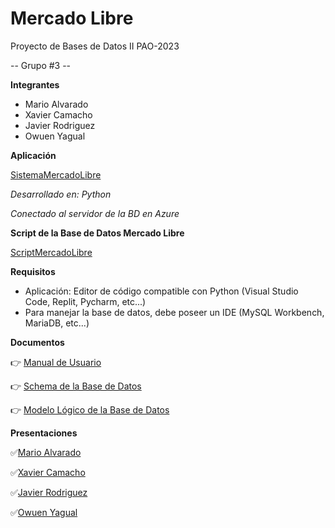 # Mercado Libre
Proyecto de Bases de Datos II PAO-2023

-- Grupo #3 --

**Integrantes**

- Mario Alvarado
- Xavier Camacho
- Javier Rodriguez
- Owuen Yagual

**Aplicación**

[SistemaMercadoLibre](https://github.com/m-alvaradox/MercadoLibre_G3/blob/main/SistemaMercadoLibre.py "SistemaMercadoLibre")

*Desarrollado en: Python*

*Conectado al servidor de la BD en Azure*

**Script de la Base de Datos Mercado Libre**

[ScriptMercadoLibre](https://github.com/m-alvaradox/MercadoLibre_G3/blob/main/ScriptMercadoLibre.sql "Script Mercado Libre")

**Requisitos**
- Aplicación: Editor de código compatible con Python (Visual Studio Code, Replit, Pycharm, etc...)
- Para manejar la base de datos, debe poseer un IDE  (MySQL Workbench, MariaDB, etc...)

**Documentos**

👉 [Manual de Usuario](https://github.com/m-alvaradox/MercadoLibre_G3/blob/0b039b15fc5d14b1a9b70ccd359a84631cff9d1e/PDF/ManualUsuario_MercadoLibre.pdf "Manual de Usuario")

👉 [Schema de la Base de Datos](https://github.com/m-alvaradox/MercadoLibre_G3/blob/main/PDF/Schema_MercadoLibre.pdf "Schema de la Base de Datos")

👉 [Modelo Lógico de la Base de Datos](https://github.com/m-alvaradox/MercadoLibre_G3/blob/main/PDF/ModeloLogico_MercadoLibre.pdf "Modelo Lógico de la Base de Datos")

**Presentaciones**

✅[Mario Alvarado](https://youtu.be/gdNrYXfaYRY?si=e9v5kZab8WWBae3k "Mario Alvarado")

✅[Xavier Camacho](https://espolec-my.sharepoint.com/personal/maragile_espol_edu_ec/_layouts/15/stream.aspx?id=%2Fpersonal%2Fmaragile%5Fespol%5Fedu%5Fec%2FDocuments%2FCompartido%2FAvance02%5FG3%5FBD%20Par%2E1%2D101%2FVideos%2FXavierCamacho%5FPublicaciones%2Emp4&referrer=StreamWebApp%2EWeb&referrerScenario=AddressBarCopied%2Eview "Xavier Camacho")

✅[Javier Rodriguez](https://espolec-my.sharepoint.com/personal/maragile_espol_edu_ec/_layouts/15/stream.aspx?id=%2Fpersonal%2Fmaragile%5Fespol%5Fedu%5Fec%2FDocuments%2FCompartido%2FAvance02%5FG3%5FBD%20Par%2E1%2D101%2FVideos%2Fvideo%5FJavierRodriguez%2Emkv&referrer=StreamWebApp%2EWeb&referrerScenario=AddressBarCopied%2Eview "Javier Rodriguez")

✅[Owuen Yagual](https://espolec-my.sharepoint.com/personal/maragile_espol_edu_ec/_layouts/15/stream.aspx?id=%2Fpersonal%2Fmaragile%5Fespol%5Fedu%5Fec%2FDocuments%2FCompartido%2FAvance02%5FG3%5FBD%20Par%2E1%2D101%2FVideos%2FOwuen%5FYagual%2Emkv&referrer=StreamWebApp%2EWeb&referrerScenario=AddressBarCopied%2Eview "Owuen Yagual")
